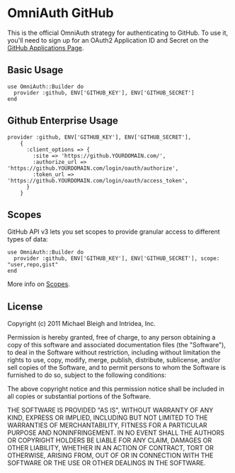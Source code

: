 # OmniAuth GitHub

This is the official OmniAuth strategy for authenticating to GitHub. To
use it, you'll need to sign up for an OAuth2 Application ID and Secret
on the [GitHub Applications Page](https://github.com/settings/applications).

## Basic Usage

    use OmniAuth::Builder do
      provider :github, ENV['GITHUB_KEY'], ENV['GITHUB_SECRET']
    end

## Github Enterprise Usage

    provider :github, ENV['GITHUB_KEY'], ENV['GITHUB_SECRET'],
        {
          :client_options => {
            :site => 'https://github.YOURDOMAIN.com/',
            :authorize_url => 'https://github.YOURDOMAIN.com/login/oauth/authorize',
            :token_url => 'https://github.YOURDOMAIN.com/login/oauth/access_token',
          }
        }

## Scopes

GitHub API v3 lets you set scopes to provide granular access to different types of data: 

	use OmniAuth::Builder do
      provider :github, ENV['GITHUB_KEY'], ENV['GITHUB_SECRET'], scope: "user,repo,gist"
    end

More info on [Scopes](http://developer.github.com/v3/oauth/#scopes).

## License

Copyright (c) 2011 Michael Bleigh and Intridea, Inc.

Permission is hereby granted, free of charge, to any person obtaining a copy of this software and associated documentation files (the "Software"), to deal in the Software without restriction, including without limitation the rights to use, copy, modify, merge, publish, distribute, sublicense, and/or sell copies of the Software, and to permit persons to whom the Software is furnished to do so, subject to the following conditions:

The above copyright notice and this permission notice shall be included in all copies or substantial portions of the Software.

THE SOFTWARE IS PROVIDED "AS IS", WITHOUT WARRANTY OF ANY KIND, EXPRESS OR IMPLIED, INCLUDING BUT NOT LIMITED TO THE WARRANTIES OF MERCHANTABILITY, FITNESS FOR A PARTICULAR PURPOSE AND NONINFRINGEMENT. IN NO EVENT SHALL THE AUTHORS OR COPYRIGHT HOLDERS BE LIABLE FOR ANY CLAIM, DAMAGES OR OTHER LIABILITY, WHETHER IN AN ACTION OF CONTRACT, TORT OR OTHERWISE, ARISING FROM, OUT OF OR IN CONNECTION WITH THE SOFTWARE OR THE USE OR OTHER DEALINGS IN THE SOFTWARE.
